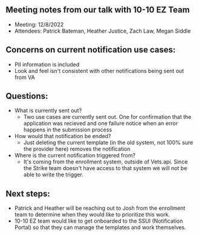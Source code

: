 ## Meeting notes from our talk with 10-10 EZ Team
- Meeting: 12/8/2022
- Attendees: Patrick Bateman, Heather Justice, Zach Law, Megan Siddle

## Concerns on current notification use cases:
- PII information is included
- Look and feel isn't consistent with other notifications being sent out from VA

## Questions:
* What is currently sent out? 
  - Two use cases are currently sent out. One for confirmation that the application was recieved and one failure notice when an error happens in the submission process
* How would that notification be ended?
  - Just deleting the current template (in the old system, not 100% sure the provider here) removes the notification
* Where is the current notification triggered from?
  - It's coming from the enrollment system, outside of Vets.api. Since the Strike team doesn't have access to that system we will not be able to write the trigger.

## Next steps:
- Patrick and Heather will be reaching out to Josh from the enrollment team to determine when they would like to prioritize this work.
- 10-10 EZ team would like to get onboarded to the SSUI (Notification Portal) so that they can manage the templates and work themselves.


